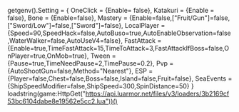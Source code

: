 getgenv().Setting = { OneClick = {Enable= false}, Katakuri = {Enable = false}, Bone = {Enable=false}, Mastery = {Enable=false,["Fruit/Gun"]=false,["Sword/Low"]=false,["Sword"]=false}, LocalPlayer = {Speed=90,SpeedHack=false,AutoBuso=true,AutoEnableObservation=false,WaterWalker=false,AutoUseV4=false}, FastAttack = {Enable=true,TimeFastAttack=15,TimeToAttack=3,FastAttackIfBoss=false,OnPlayer=true,OnMob=true}, Tween = {Pause=true,TimeNeedPause=2,TimePause=0.2}, Pvp = {AutoShootGun=false,Method="Nearest"}, ESP = {Player=false,Chest=false,Boss=false,Island=false,Fruit=false}, SeaEvents = {ShipSpeedModifier=false,ShipSpeed=300,SpinDistance=50} } loadstring(game:HttpGet("https://api.luarmor.net/files/v3/loaders/3b2169cf53bc6104dabe8e19562e5cc2.lua"))()
